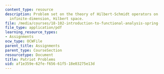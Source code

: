 ```yaml
---
content_type: resource
description: Problem set on the theory of Hilbert-Schmidt operators on a separable,
  infinite-dimension, Hilbert space.
file: /media/courses/18-102-introduction-to-functional-analysis-spring-2009/af1e359e62fef65661f518e03275e13d_MIT18_102s09_psetp.pdf
file_type: application/pdf
learning_resource_types:
- Assignments
ocw_type: OCWFile
parent_title: Assignments
parent_type: CourseSection
resourcetype: Document
title: Patriot Problems
uid: af1e359e-62fe-f656-61f5-18e03275e13d
---
```

